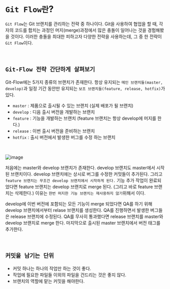 # `Git Flow란`?

`Git Flow`는 Git 브랜치를 관리하는 전략 중 하나이다. Git을 사용하여 협업을 할 때, 각자의 코드를 합치는 과정인 머지(merge)과정에서 
많은 충돌이 일어나는 것을 경험해봤을 것이다. 이러한 충돌을 최대한 피하고자 다양한 전략을 사용하는데, 그 중 한 전략이 `Git Flow`이다.

<br>

## `Git-Flow 전략 간단하게 살펴보기`

Git-Flow에는 5가지 종류의 브랜치가 존재한다. 항상 유지되는 `메인 브랜치들(master, develop)`과 일정 기간 동안만 유지되는 `보조 브랜치들(feature, release, hotfix)`가 있다.

- `master` : 제품으로 출시될 수 있는 브랜치 (실제 배포가 될 브랜치)
- `develop` : 디음 출시 버전을 개발하는 브랜치
- `feature` : 기능을 개발하는 브랜치 (feature 브랜치는 항상 develop에 머지를 한다.)
- `release` : 이번 출시 버전을 준비하는 브랜치
- `hotfix` : 출시 버전에서 발생한 버그를 수정 하는 브랜치

<br>

![image](https://user-images.githubusercontent.com/45676906/97078753-35fa5300-1629-11eb-9e84-910885e02bba.png)

처음에는 master와 develop 브랜치가 존재한다. develop 브랜치도 master에서 시작된 브랜치이다. develop 브랜치에는 상시로 버그를 수정한 커밋들이 추가된다. 
그리고 `feature 브랜치는 무조건 develop 브랜치에서 시작하게 된다.` 기능 추가 작업이 완료되었다면 feature 브랜치는 develop 브랜치로 merge 된다. (그리고 바로 feature 브랜치는 삭제한다.)
이유는 `한번 머지한 기능 브랜치는 재사용하지 않기`위해서 이다.
<br>

develop에 이번 버전에 포함되는 모든 기능이 merge 되었다면 QA를 하기 위해 develop 브랜치에서부터 relase 브랜치를 생성한다. 
QA를 진행하면서 발생한 버그들은 release 브랜치에 수정된다. QA를 무사히 통과했다면 release 브랜치를 master와 develop 브랜치로 merge 한다.
마지막으로 출시된 master 브랜치에서 버전 태그를 추가한다.


<br>

## `커밋을 남기는 단위`

- 커밋 하나는 하나의 작업만 하는 것이 좋다.
- 작업에 필요한 파일들 이외의 파일을 건드리는 것은 좋지 않다.
- 브랜치의 역할에 맡는 커밋을 해야한다. 